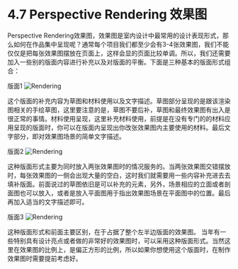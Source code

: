 # 4.7 Perspective Rendering 效果图 #

Perspective Rendering效果图，效果图是室内设计中最常用的设计表现形式，那么如何在作品集中呈现呢？通常每个项目我们都至少会有3-4张效果图，我们不能仅仅是把每张效果图摆放在页面上，这样会显的页面比较单调。所以，我们还需要加入一些别的版面内容进行补充以及对版面的平衡。下面是三种基本的版面形式组合：

版面1
![Rendering](http://kitpic.makebi.net/iad/iad_15.jpg)

这个版面的补充内容为草图和材料使用以及文字描述。草图部分呈现的是跟该渲染图相关的手绘草图，这里要注意的是，草图不要后补，草图和最终效果图有出入是很正常的事情。材料使用呈现，这里补充材料使用，前提是在没有专门的的材料应用呈现的版面时，你可以在版面内呈现出你改张效果图内主要使用的材料。最后文字部分，即对效果图场景的简单文字描述。

版面2
![Rendering](http://kitpic.makebi.net/iad/iad_16.jpg)

这种版面形式主要为同时放入两张效果图时的情况服务的。当两张效果图交错摆放时，每张效果图的一侧会出现大量的空白，这时我们就需要用一些内容补充进去去填补版面。前面说过的草图依旧是可以补充的元素，另外，场景相应的立面或者剖面图也可以放入，或者是放入平面图用于指出效果图场景在平面图中的位置。最后再加入适当的文字描述即可。

版面3
![Rendering](http://kitpic.makebi.net/iad/iad_17.jpg)

这种版面形式和前面主要区别，在于占据了整个左半边版面的效果图。 当年有一些特别具有设计亮点或者做的非常好的效果图时，可以采用这种版面形式。当然这里在效果图的比例上，是偏正方形的比例，所以如果你想使用这个版面时，在制作效果图时需要提前考虑好。